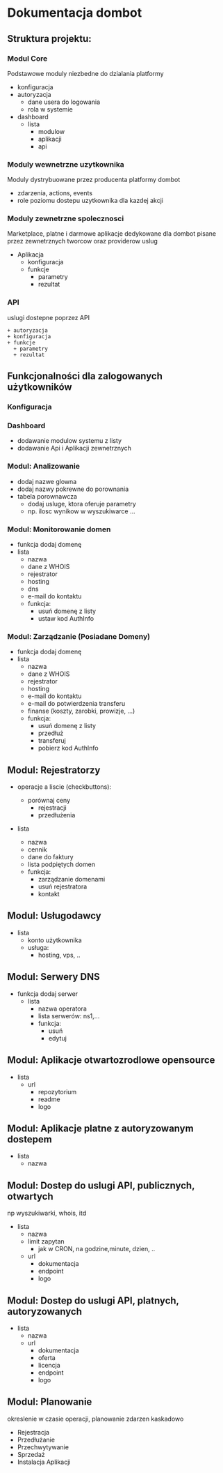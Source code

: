# Dokumentacja dombot

## Struktura projektu:

### Modul Core
Podstawowe moduly niezbedne do dzialania platformy

  + konfiguracja
  + autoryzacja
    + dane usera do logowania
    + rola w systemie
  + dashboard
    + lista 
      + modulow
      + aplikacji
      + api
 
### Moduly wewnetrzne uzytkownika
Moduly dystrybuowane przez producenta platformy dombot

  + zdarzenia, actions, events
  + role poziomu dostepu uzytkownika dla kazdej akcji
  
### Moduly zewnetrzne spolecznosci
Marketplace, platne i darmowe aplikacje dedykowane dla dombot pisane przez zewnetrznych tworcow oraz providerow uslug

  + Aplikacja
    + konfiguracja
    + funkcje
      + parametry
      + rezultat
      
### API      
uslugi dostepne poprzez API

    + autoryzacja
    + konfiguracja
    + funkcje
      + parametry
      + rezultat

## Funkcjonalności dla zalogowanych użytkowników

### Konfiguracja


### Dashboard
+ dodawanie modulow systemu z listy
+ dodawanie Api i Aplikacji zewnetrznych


### Modul: Analizowanie
+ dodaj nazwe glowna
+ dodaj nazwy pokrewne do porownania
+ tabela porownawcza
  +  dodaj usluge, ktora oferuje parametry
    + np. ilosc wynikow w wyszukiwarce
    ...
    

### Modul: Monitorowanie domen
+ funkcja dodaj domenę
+ lista
  + nazwa
  + dane z WHOIS
  + rejestrator
  + hosting
  + dns
  + e-mail do kontaktu  
  + funkcja:
    + usuń domenę z listy    
    + ustaw kod AuthInfo
    
### Modul: Zarządzanie (Posiadane Domeny)
+ funkcja dodaj domenę
+ lista
  + nazwa
  + dane z WHOIS
  + rejestrator
  + hosting
  + e-mail do kontaktu
  + e-mail do potwierdzenia transferu
  + finanse (koszty, zarobki, prowizje,  ...)
  + funkcja:
    + usuń domenę z listy
    + przedłuż    
    + transferuj
    + pobierz kod AuthInfo
    
    

## Modul: Rejestratorzy
+ operacje a liscie (checkbuttons):
  + porównaj ceny 
    + rejestracji
    + przedłużenia
        
+ lista
  + nazwa
  + cennik
  + dane do faktury
  + lista podpiętych domen
  + funkcja:
    + zarządzanie domenami
    + usuń rejestratora
    + kontakt

## Modul: Usługodawcy 

+ lista
  + konto użytkownika
  + usługa:
    + hosting, vps, ..


## Modul: Serwery DNS
+ funkcja dodaj serwer
  + lista
    + nazwa operatora
    + lista serwerów: ns1,...    
    + funkcja:
      + usuń
      + edytuj
      
      
## Modul: Aplikacje otwartozrodlowe opensource
+ lista
  + url
    + repozytorium
    + readme
    + logo


## Modul: Aplikacje platne z autoryzowanym dostepem
+ lista
  + nazwa


## Modul: Dostep do uslugi API, publicznych, otwartych
np wyszukiwarki, whois, itd
+ lista
  + nazwa
  + limit zapytan 
    + jak w CRON, na godzine,minute, dzien, ..
  + url 
    + dokumentacja
    + endpoint
    + logo


## Modul: Dostep do uslugi API, platnych, autoryzowanych
+ lista
  + nazwa
  + url 
    + dokumentacja
    + oferta
    + licencja
    + endpoint
    + logo

## Modul: Planowanie
okreslenie w czasie operacji, planowanie zdarzen kaskadowo
+ Rejestracja
+ Przedłużanie
+ Przechwytywanie
+ Sprzedaż
+ Instalacja Aplikacji
